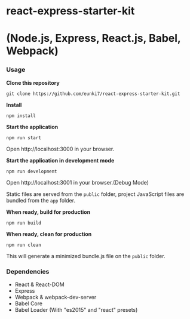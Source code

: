 # react-express-starter-kit
(Node.js, Express, React.js, Babel, Webpack)
=====================

### Usage
**Clone this repository**
```
git clone https://github.com/eunki7/react-express-starter-kit.git
```

**Install**
```
npm install
```

**Start the application**
```
npm run start
```

Open http://localhost:3000 in your browser.


**Start the application in development mode**
```
npm run development
```

Open http://localhost:3001 in your browser.(Debug Mode)



Static files are served from the `public` folder, project JavaScript files are bundled from the `app` folder.

**When ready, build for production**
```
npm run build
```

**When ready, clean for production**
```
npm run clean
```

This will generate a minimized bundle.js file on the `public` folder.


### Dependencies

* React & React-DOM
* Express
* Webpack & webpack-dev-server
* Babel Core
* Babel Loader (With "es2015" and "react" presets)
